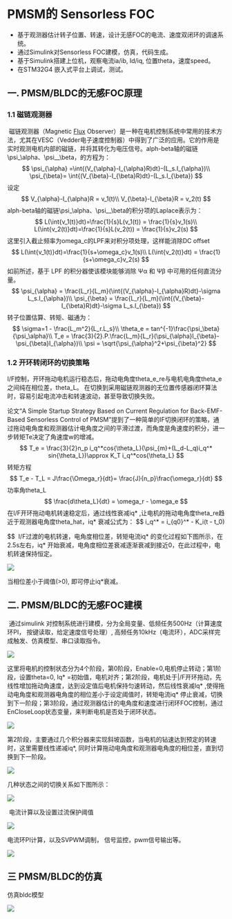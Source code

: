 # PMSM的 Sensorless FOC



- 基于观测器估计转子位置、转速，设计无感FOC的电流、速度双闭环的调速系统。
- 通过Simulink对Sensorless FOC建模，仿真，代码生成。
- 基于Simulink搭建上位机，观察电流ia/ib, Id/iq, 位置theta，速度speed。
- 在STM32G4 嵌入式平台上调试，测试。

## 一.  PMSM/BLDC的无感FOC原理

###  1.1 磁链观测器

​     磁链观测器（Magnetic [Flux](https://so.csdn.net/so/search?q=Flux&spm=1001.2101.3001.7020) Observer）是一种在电机控制系统中常用的技术方法，尤其在VESC（Vedder电子速度控制器）中得到了广泛的应用。它的作用是实时观测电机内部的磁链，并将其转化为电压信号。alph-beta轴的磁链\psi_\alpha、\psi__\beta，的方程为：
$$
\psi_{\alpha} =\int{(V_{\alpha}-I_{\alpha}R)dt}-(L_s.I_{\alpha})\\
\psi_{\beta}= \int{(V_{\beta}-I_{\beta}R)dt}-(L_s.I_{\beta})
$$
设定
$$
V_{\alpha}-I_{\alpha}R = v_1(t)\\
V_{\beta}-I_{\beta}R = v_2(t)
$$
alph-beta轴的磁链\psi_\alpha、\psi__\beta的积分项的Laplace表示为：
$$
L(\int{v_1(t)}dt)=\frac{1}{s}L(v_1(t)) = \frac{1}{s}v_1(s)\\
L(\int{v_2(t)}dt)=\frac{1}{s}L(v_2(t)) = \frac{1}{s}v_2(s)
$$
这里引入截止频率为omega_c的LPF来对积分项处理，这样能消除DC offset
$$
L(\int{v_1(t)}dt)=\frac{1}{s+\omega_c}v_1(s)\\
L(\int{v_2(t)}dt) = \frac{1}{s+\omega_c}v_2(s)
$$
如前所述，基于 LPF 的积分器使该模块能够消除 Ψα 和 Ψβ 中可用的任何直流分量。
$$
\psi_{\alpha} = \frac{L_r}{L_m}(\int{(V_{\alpha}-I_{\alpha}R)dt}-\sigma L_s.I_{\alpha})\\
\psi_{\beta} = \frac{L_r}{L_m}(\int{(V_{\beta}-I_{\beta}R)dt}-\sigma L_s.I_{\beta})
$$
转子位置估算、转矩、磁通为：
$$
\sigma=1 - \frac{L_m^2}{L_r.L_s}\\
\theta_e = tan^{-1}\frac{\psi_\beta}{\psi_\alpha}\\
T_e = \frac{3}{2}.P.\frac{L_m}{L_r}(\psi_{\alpha}I_{\beta}-\psi_{\beta}I_{\alpha})\\
\psi = \sqrt{\psi_{\alpha}^2+\psi_{\beta}^2}
$$


### 1.2 开环转闭环的切换策略

​    I/F控制，开环拖动电机运行稳态后，拖动电角度theta_e_re与电机电角度theta_e之间纯在相位差，theta_L。 在切换到采用磁链观测器的无位置传感器闭环算法时，容易引起电流冲击和转速波动，甚至导致切换失败。

论文“A Simple Startup Strategy Based on Current Regulation for Back-EMF-Based Sensorless Control of PMSM”提到了一种简单的IF切换闭环的策略，通过拖动电角度和观测器估计电角度之间的平滑过渡，而角度是角速度的积分，进一步转矩Te决定了角速度w的增减。
$$
T_e = \frac{3}{2}n_p i_q^*cos{\theta_L}(\psi_{m}+(L_d-L_q)i_q^* sin{\theta_L})\approx K_T i_q^*cos{\theta_L}
$$
转矩方程
$$
T_e - T_L = J\frac{\Omega_r}{dt}= \frac{J}{n_p}\frac{\omega_r}{dt}
$$
功率角theta_L
$$
\frac{d\theta_L}{dt} = \omega_r - \omega_e
$$
在I/F开环拖动电机转速稳定后，通过线性衰减iq\* ,让电机的拖动电角度theta_re趋近于观测器电角度theta_hat，iq\* 衰减公式为：
$$
i_q^* = i_{q0}^* - K_i(t - t_0)

$$
​       I/F过渡的电机转速，电角度相位差，转矩电流iq\* 的变化过程如下图所示，在2.5s左右，iq\* 开始衰减，电角度相位差衰减逐渐衰减到接近0，在此过程中，电机转速保持恒定。



![](./assets/b/Iq_decay_set_02.png)

当相位差小于阈值(>0), 即可停止iq\*衰减。



## 二.  PMSM/BLDC的无感FOC建模



​          通过simulink 对控制系统进行建模，分为全局变量、低频任务500Hz（计算速度环PI， 按键读取，给定速度信号处理）, 高频任务10kHz（电流环），ADC采样完成触发、仿真模型、串口读取指令。

![](./assets/b/Sensorless_FOC_SYS_02.png)



​         这里将电机的控制状态分为4个阶段，第0阶段，Enable=0,电机停止转动；第1阶段，设置theta=0, Iq\* =初始值，电机对齐；第2阶段，电机处于|/F开环拖动，先线性增加拖动角速度，达到设定值后电机保持匀速转动，然后线性衰减Iq\* ,使得拖动电角度和观测器电角度的相位差小于设定阈值时，转矩电流iq\* 停止衰减，切换到下一阶段；第3阶段，通过观测器估计的电角度和速度进行闭环FOC控制，通过EnCloseLoop状态变量，来判断电机是否处于闭环状态。

![](./assets/b/FOC_Change_Strategy_01.png)

​       第2阶段，主要通过几个积分器来实现斜坡函数，当电机的钻速达到预定的转速时，这里需要线性递减iq\*, 同时计算拖动电角度和观测器电角度的相位差，直到切换到下一阶段。

![](./assets/b/Iq_ramp_decay_code_02.png)



几种状态之间的切换关系如下图所示：

![](./assets/b/stateflow_foc_02.png)

​      电流计算以及设置过流保护阈值

![](./assets/b/Current_read_02.png)



电流环PI计算，以及SVPWM调制， 信号监控，pwm信号输出等。

![](./assets/b/CurrentLoop_SVPWM_Gen_02.png)

## 三  PMSM/BLDC的仿真



仿真bldc模型

![](./assets/b/Sim_Plant_02.png)
